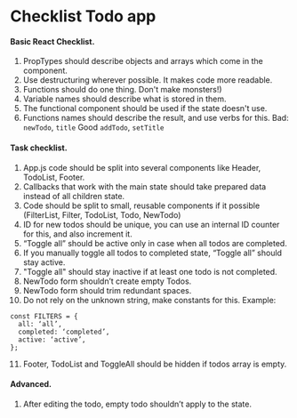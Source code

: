 # Checklist Todo app
#### Basic React Checklist.
1. PropTypes should describe objects and arrays which come in the component.
2. Use destructuring wherever possible. It makes code more readable.
3. Functions should do one thing. Don't make monsters!)
4. Variable names should describe what is stored in them.
5. The functional component should be used if the state doesn't use.
6. Functions names should describe the result, and use verbs for this.
Bad: `newTodo`, `title`
Good `addTodo`, `setTitle`

#### Task checklist.
1. App.js code should be split into several components like Header, TodoList, Footer.
2. Callbacks that work with the main state should take prepared data instead of all children state.
3. Code should be split to small, reusable components if it possible (FilterList, Filter, TodoList, Todo, NewTodo)
4. ID for new todos should be unique, you can use an internal ID counter for this, and also increment it.
5. “Toggle all” should be active only in case when all todos are completed.
6. If you manually toggle all todos to completed state, “Toggle all” should stay active.
7. "Toggle all" should stay inactive if at least one todo is not completed.
8. NewTodo form shouldn’t create empty Todos.
9. NewTodo form should trim redundant spaces.
10. Do not rely on the unknown string, make constants for this.
Example:
```
const FILTERS = {
  all: ‘all’,
  completed: ‘completed’,
  active: ‘active’,
};
```
11. Footer, TodoList and ToggleAll should be hidden if todos array is empty.

#### Advanced.
1. After editing the todo, empty todo shouldn’t apply to the state.
